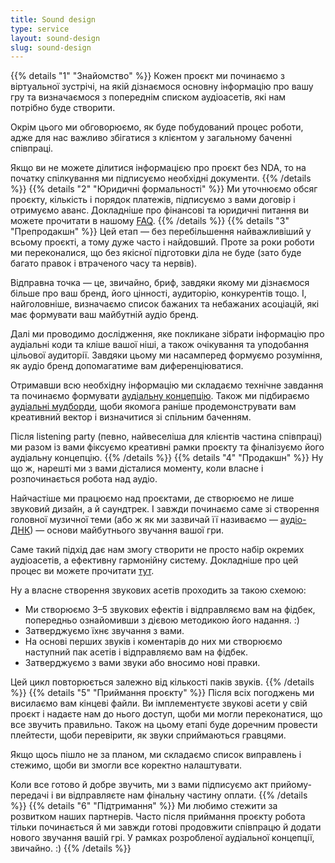 ```yaml
---
title: Sound design
type: service
layout: sound-design
slug: sound-design
---
```


{{% details "1" "Знайомство" %}}
Кожен проєкт ми починаємо з віртуальної зустрічі, на якій дізнаємося основну інформацію про вашу гру та визначаємося з попереднім списком аудіоасетів, які нам потрібно буде створити.

Окрім цього ми обговорюємо, як буде побудований процес роботи, адже для нас важливо збігатися з клієнтом у загальному баченні співпраці.    

Якщо ви не можете ділитися інформацією про проєкт без NDA, то на початку спілкування ми підписуємо необхідні документи.
{{% /details %}}
{{% details "2" "Юридичні формальності" %}}
Ми уточнюємо обсяг проєкту, кількість і порядок платежів, підписуємо з вами договір і отримуємо аванс. Докладніше про фінансові та юридичні питання ви можете прочитати в нашому [FAQ](/faq).
{{% /details %}}
{{% details "3" "Препродакшн" %}}
Цей етап — без перебільшення найважливіший у всьому проєкті, а тому дуже часто і найдовший. Проте за роки роботи ми переконалися, що без якісної підготовки діла не буде (зато буде багато правок і втраченого часу та нервів).

Відправна точка — це, звичайно, бриф, завдяки якому ми дізнаємося більше про ваш бренд, його цінності, аудиторію, конкурентів тощо. І, найголовніше, визначаємо список бажаних та небажаних асоціацій, які має формувати ваш майбутній аудіо бренд.

Далі ми проводимо дослідження, яке покликане зібрати інформацію про аудіальні коди та кліше вашої ніші, а також очікування та уподобання цільової аудиторії. Завдяки цьому ми насамперед формуємо розуміння, як аудіо бренд допомагатиме вам диференціюватися.

Отримавши всю необхідну інформацію ми складаємо технічне завдання та починаємо формувати [аудіальну концепцію](/faq). Також ми підбираємо [аудіальні мудборди](/faq), щоби якомога раніше продемонструвати вам креативний вектор і визначитися зі спільним баченням.

Після listening party (певно, найвеселіша для клієнтів частина співпраці) ми разом із вами фіксуємо креативні рамки проєкту та фіналізуємо його аудіальну концепцію.
{{% /details %}}
{{% details "4" "Продакшн" %}}
Ну що ж, нарешті ми з вами дісталися моменту, коли власне і розпочинається робота над аудіо.

Найчастіше ми працюємо над проєктами, де створюємо не лише звуковий дизайн, а й саундтрек. І завжди починаємо саме зі створення головної музичної теми (або ж як ми зазвичай її називаємо — [аудіо-ДНК](/faq)) — основи майбутнього звучання вашої гри.

Саме такий підхід дає нам змогу створити не просто набір окремих аудіоасетів, а ефективну гармонійну систему. Докладніше про цей процес ви можете прочитати [тут](/music-composing).

Ну а власне створення звукових асетів проходить за такою схемою:

- Ми створюємо 3–5 звукових ефектів і відправляємо вам на фідбек, попередньо ознайомивши з дієвою методикою його надання. :)
- Затверджуємо їхнє звучання з вами.
- На основі перших звуків і коментарів до них ми створюємо наступний пак асетів і відправляємо вам на фідбек.
- Затверджуємо з вами звуки або вносимо нові правки.

Цей цикл повторюється залежно від кількості паків звуків.
{{% /details %}}
{{% details "5" "Приймання проєкту" %}}
Після всіх погоджень ми висилаємо вам кінцеві файли. Ви імплементуєте звукові асети у свій проєкт і надаєте нам до нього доступ, щоби ми могли переконатися, що все звучить правильно. Також на цьому етапі буде доречним провести плейтести, щоби перевірити, як звуки сприймаються гравцями.

Якщо щось пішло не за планом, ми складаємо список виправлень і стежимо, щоби ви змогли все коректно налаштувати.

Коли все готово й добре звучить, ми з вами підписуємо акт прийому-передачі і ви відправляєте нам фінальну частину оплати.
{{% /details %}}
{{% details "6" "Підтримання" %}}
Ми любимо стежити за розвитком наших партнерів. Часто після приймання проєкту робота тільки починається й ми завжди готові продовжити співпрацю й додати нового звучання вашій грі. У рамках розробленої аудіальної концепції, звичайно. :)
{{% /details %}}